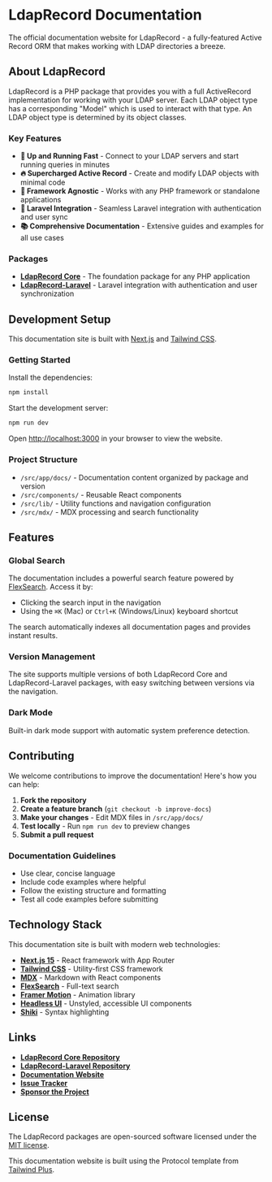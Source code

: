 # LdapRecord Documentation

The official documentation website for LdapRecord - a fully-featured Active Record ORM that makes working with LDAP directories a breeze.

## About LdapRecord

LdapRecord is a PHP package that provides you with a full ActiveRecord implementation for working with your LDAP server. Each LDAP object type has a corresponding "Model" which is used to interact with that type. An LDAP object type is determined by its object classes.

### Key Features

- **🚀 Up and Running Fast** - Connect to your LDAP servers and start running queries in minutes
- **🔥 Supercharged Active Record** - Create and modify LDAP objects with minimal code
- **🔧 Framework Agnostic** - Works with any PHP framework or standalone applications
- **🎯 Laravel Integration** - Seamless Laravel integration with authentication and user sync
- **📚 Comprehensive Documentation** - Extensive guides and examples for all use cases

### Packages

- **[LdapRecord Core](https://github.com/DirectoryTree/LdapRecord)** - The foundation package for any PHP application
- **[LdapRecord-Laravel](https://github.com/DirectoryTree/LdapRecord-Laravel)** - Laravel integration with authentication and user synchronization

## Development Setup

This documentation site is built with [Next.js](https://nextjs.org) and [Tailwind CSS](https://tailwindcss.com).

### Getting Started

Install the dependencies:

```bash
npm install
```

Start the development server:

```bash
npm run dev
```

Open [http://localhost:3000](http://localhost:3000) in your browser to view the website.

### Project Structure

- `/src/app/docs/` - Documentation content organized by package and version
- `/src/components/` - Reusable React components
- `/src/lib/` - Utility functions and navigation configuration
- `/src/mdx/` - MDX processing and search functionality

## Features

### Global Search

The documentation includes a powerful search feature powered by [FlexSearch](https://github.com/nextapps-de/flexsearch). Access it by:
- Clicking the search input in the navigation
- Using the `⌘K` (Mac) or `Ctrl+K` (Windows/Linux) keyboard shortcut

The search automatically indexes all documentation pages and provides instant results.

### Version Management

The site supports multiple versions of both LdapRecord Core and LdapRecord-Laravel packages, with easy switching between versions via the navigation.

### Dark Mode

Built-in dark mode support with automatic system preference detection.

## Contributing

We welcome contributions to improve the documentation! Here's how you can help:

1. **Fork the repository**
2. **Create a feature branch** (`git checkout -b improve-docs`)
3. **Make your changes** - Edit MDX files in `/src/app/docs/`
4. **Test locally** - Run `npm run dev` to preview changes
5. **Submit a pull request**

### Documentation Guidelines

- Use clear, concise language
- Include code examples where helpful
- Follow the existing structure and formatting
- Test all code examples before submitting

## Technology Stack

This documentation site is built with modern web technologies:

- **[Next.js 15](https://nextjs.org)** - React framework with App Router
- **[Tailwind CSS](https://tailwindcss.com)** - Utility-first CSS framework
- **[MDX](https://mdxjs.com)** - Markdown with React components
- **[FlexSearch](https://github.com/nextapps-de/flexsearch)** - Full-text search
- **[Framer Motion](https://www.framer.com/motion/)** - Animation library
- **[Headless UI](https://headlessui.dev)** - Unstyled, accessible UI components
- **[Shiki](https://shiki.matsu.io)** - Syntax highlighting

## Links

- **[LdapRecord Core Repository](https://github.com/DirectoryTree/LdapRecord)**
- **[LdapRecord-Laravel Repository](https://github.com/DirectoryTree/LdapRecord-Laravel)**
- **[Documentation Website](https://ldaprecord.com)**
- **[Issue Tracker](https://github.com/DirectoryTree/LdapRecord/issues)**
- **[Sponsor the Project](https://github.com/sponsors/stevebauman)**

## License

The LdapRecord packages are open-sourced software licensed under the [MIT license](https://opensource.org/licenses/MIT).

This documentation website is built using the Protocol template from [Tailwind Plus](https://tailwindcss.com/plus).
